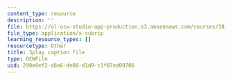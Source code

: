 ```yaml
---
content_type: resource
description: ''
file: https://ol-ocw-studio-app-production.s3.amazonaws.com/courses/18-01sc-single-variable-calculus-fall-2010/290e8ef2d6a6de08d1d9c1f07ed00706_Pd2xP5zDsRw.srt
file_type: application/x-subrip
learning_resource_types: []
resourcetype: Other
title: 3play caption file
type: OCWFile
uid: 290e8ef2-d6a6-de08-d1d9-c1f07ed00706
---
```

